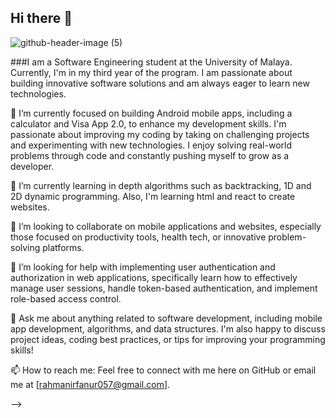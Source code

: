 ## Hi there 👋

![github-header-image (5)](https://github.com/user-attachments/assets/ba284da2-164a-4306-8896-aee70f42e19a)

###I am a Software Engineering student at the University of Malaya. Currently, I'm in my third year of the program. I am passionate about building innovative software solutions and am always eager to learn new technologies.


🔭 I’m currently focused on building Android mobile apps, including a calculator and Visa App 2.0, to enhance my development skills. I'm passionate about improving my coding by taking on challenging projects and experimenting with new technologies. I enjoy solving real-world problems through code and constantly pushing myself to grow as a developer.
  
🌱 I’m currently learning in depth algorithms such as backtracking, 1D and 2D dynamic programming. Also, I'm learning html and react to create websites.

👯 I’m looking to collaborate on mobile applications and websites, especially those focused on productivity tools, health tech, or innovative problem-solving platforms.

🤔 I’m looking for help with implementing user authentication and authorization in web applications, specifically learn how to effectively manage user sessions, handle token-based authentication, and implement role-based access control.

💬 Ask me about anything related to software development, including mobile app development, algorithms, and data structures. I'm also happy to discuss project ideas, coding best practices, or tips for improving your programming skills!

📫 How to reach me: Feel free to connect with me here on GitHub or email me at [rahmanirfanur057@gmail.com].

-->
